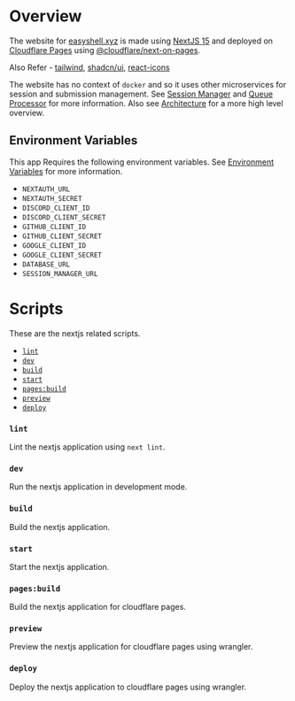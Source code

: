 # Overview

The website for [easyshell.xyz](https://easyshell.xyz) is made using [NextJS 15](https://nextjs.org/blog/next-15) and deployed on [Cloudflare Pages](https://pages.cloudflare.com/) using [@cloudflare/next-on-pages](https://github.com/cloudflare/next-on-pages).

Also Refer - [tailwind](https://tailwindcss.com/), [shadcn/ui](https://ui.shadcn.com/), [react-icons](https://react-icons.github.io/react-icons/)

The website has no context of `docker` and so it uses other microservices for session and submission management. See [Session Manager](../session-manager/README.md) and [Queue Processor](../queue-processor/README.md) for more information. Also see [Architecture](../../README.md#architecture) for a more high level overview.

## Environment Variables

This app Requires the following environment variables. See [Environment Variables](../../README.md#environment-variables) for more information.

- `NEXTAUTH_URL`
- `NEXTAUTH_SECRET`
- `DISCORD_CLIENT_ID`
- `DISCORD_CLIENT_SECRET`
- `GITHUB_CLIENT_ID`
- `GITHUB_CLIENT_SECRET`
- `GOOGLE_CLIENT_ID`
- `GOOGLE_CLIENT_SECRET`
- `DATABASE_URL`
- `SESSION_MANAGER_URL`

# Scripts

These are the nextjs related scripts.

- [`lint`](#lint)
- [`dev`](#dev)
- [`build`](#build)
- [`start`](#start)
- [`pages:build`](#pagesbuild)
- [`preview`](#preview)
- [`deploy`](#deploy)

### `lint`

Lint the nextjs application using `next lint`.

### `dev`

Run the nextjs application in development mode.

### `build`

Build the nextjs application.

### `start`

Start the nextjs application.

### `pages:build`

Build the nextjs application for cloudflare pages.

### `preview`

Preview the nextjs application for cloudflare pages using wrangler.

### `deploy`

Deploy the nextjs application to cloudflare pages using wrangler.
